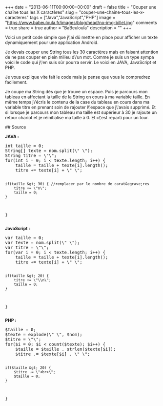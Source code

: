 +++
date = "2013-06-11T00:00:00+00:00"
draft = false
title = "Couper une chaîne tous les X caractères"
slug = "couper-une-chaine-tous-les-x-caracteres"
tags = ["Java","JavaScript","PHP"]
image = "https://www.babeuloula.fr/images/blog/head/no-img-billet.jpg"
comments = true
share = true
author = "BaBeuloula"
description = ""
+++

<p>Voici un petit code simple que j\'ai d&ucirc; mettre en place pour afficher un texte dynamiquement pour une application Android.</p>
<!--more-->
<p>Je devais couper une String tous les 30 caract&egrave;res mais en faisant attention de ne pas couper en plein milieu d\'un mot. Comme je suis un type sympa voici le code qui j\'en suis s&ucirc;r pourra servir. Le voici en JAVA, JavaScript et PHP.</p>
<p>Je vous explique vite fait le code mais je pense que vous le compredrez facilement.</p>
<p>Je coupe ma String d&egrave;s que je trouve un espace. Puis je parcours mon tableau en affectant la taille de la String en cours &agrave; ma variable taille. En m&ecirc;me temps j\'&eacute;cris le contenu de la case du tableau en cours dans ma variable titre en prenant soin de rajouter l\'espace que j\'avais supprim&eacute;. Et si lorsque je parcours mon tableau ma taille est sup&eacute;rieur &agrave; 30 je rajoute un retour chariot et je r&eacute;initialise ma taille &agrave; 0. Et c\'est reparti pour un tour.</p>
## Source

<p><span style=\"text-decoration: underline;\"><strong>JAVA :</strong></span></p>
<pre class=\"brush: java; toolbar: false; first-line: 1; class-name: \'my_personnal_code\' \">int taille = 0;
String[] texte = nom.split(\" \");
String titre = \"\";
for(int i = 0; i &lt; texte.length; i++) {
	taille = taille + texte[i].length();
	titre += texte[i] + \" \";
	
	if(taille &gt; 30) { //remplacer par le nombre de carat&egrave;res
		titre += \"n\";
		taille = 0;
	}
}</pre>
<p><strong><span style=\"text-decoration: underline;\">JavaScript :</span></strong></p>
<pre class=\"brush: javascript; toolbar: false; first-line: 1; class-name: \'my_personnal_code\' \">var taille = 0;
var texte = nom.split(\" \");
var titre = \"\";
for(var i = 0; i &lt; texte.length; i++) {
	taille = taille + texte[i].length();
	titre += texte[i] + \" \";
	
	if(taille &gt; 20) {
		titre += \"\\n\";
		taille = 0;
	}
}</pre>
<p><strong><span style=\"text-decoration: underline;\">PHP :</span></strong></p>
<pre class=\"brush: php; toolbar: false; first-line: 1; class-name: \'my_personnal_code\' \">$taille = 0;
$texte = explode(\" \", $nom);
$titre = \"\";
for($i = 0; $i &lt; count($texte); $i++) {
	$taille = $taille . strlen($texte[$i]);
	$titre .= $texte[$i] . \" \";
	
	if($taille &gt; 20) {
		$titre .= \"<br>\";
		$taille = 0;
	}
}</pre>